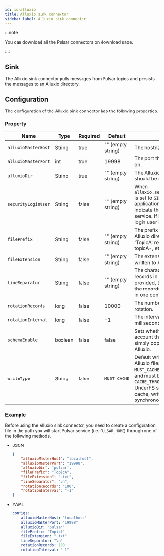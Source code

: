 ```yaml
---
id: io-alluxio
title: Alluxio sink connector
sidebar_label: Alluxio sink connector
---
```


:::note

You can download all the Pulsar connectors on [download page](https://pulsar.apache.org/download).

::::

## Sink

The Alluxio sink connector pulls messages from Pulsar topics and persists the messages to an Alluxio directory.

## Configuration

The configuration of the Alluxio sink connector has the following properties.

### Property

| Name | Type|Required | Default | Description 
|------|----------|----------|---------|-------------|
| `alluxioMasterHost` | String | true | "" (empty string) | The hostname of Alluxio master. |
| `alluxioMasterPort` | int | true | 19998 | The port that Alluxio master node runs on. |
| `alluxioDir` | String | true | "" (empty string) | The Alluxio directory from which files should be read from or written to. |
| `securityLoginUser` | String | false | "" (empty string) | When `alluxio.security.authentication.type` is set to `SIMPLE` or `CUSTOM`, user application uses this property to indicate the user requesting Alluxio service. If it is not set explicitly, the OS login user is used. |
| `filePrefix` | String | false | "" (empty string) | The prefix of the files to create in the Alluxio directory (e.g. a value of 'TopicA' results in files named topicA-, topicA-, etc being produced). |
| `fileExtension` | String | false | "" (empty string) | The extension to add to the files written to Alluxio (e.g. '.txt'). |
| `lineSeparator` | String | false | "" (empty string) | The character used to separate records in a text file. If no value is provided, then the content from all of the records is concatenated together in one continuous byte array. |
| `rotationRecords` | long | false | 10000 | The number records of Alluxio file rotation. |
| `rotationInterval` | long | false | -1 | The interval to rotate a Alluxio file (in milliseconds). |
| `schemaEnable` | boolean | false | false | Sets whether the Sink has to take into account the Schema or if it should simply copy the raw message to Alluxio. |
| `writeType` | String | false | `MUST_CACHE` | Default write type when creating Alluxio files. Valid options are `MUST_CACHE` (write only goes to Alluxio and must be stored in Alluxio), `CACHE_THROUGH` (try to cache, write to UnderFS synchronously), `THROUGH` (no cache, write to UnderFS synchronously). |

### Example

Before using the Alluxio sink connector, you need to create a configuration file in the path you will start Pulsar service (i.e. `PULSAR_HOME`) through one of the following methods.

* JSON

    ```json
    {
        "alluxioMasterHost": "localhost",
        "alluxioMasterPort": "19998",
        "alluxioDir": "pulsar",
        "filePrefix": "TopicA",
        "fileExtension": ".txt",
        "lineSeparator": "\n",
        "rotationRecords": "100",
        "rotationInterval": "-1"
    }
    ```

* YAML

    ```yaml
    configs:
        alluxioMasterHost: "localhost"
        alluxioMasterPort: "19998"
        alluxioDir: "pulsar"
        filePrefix: "TopicA"
        fileExtension: ".txt"
        lineSeparator: "\n"
        rotationRecords: 100
        rotationInterval: "-1"
    ```